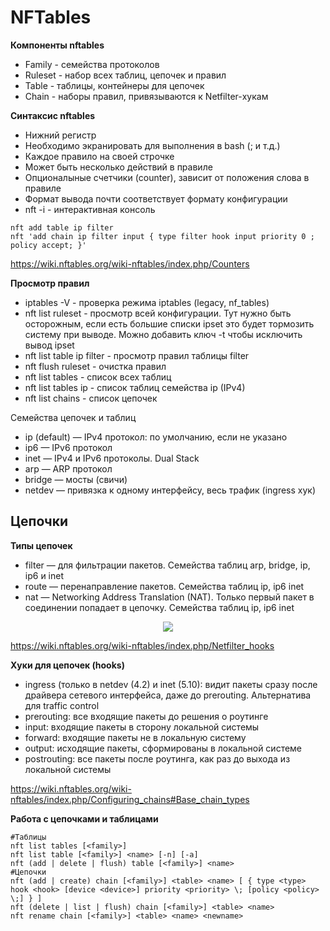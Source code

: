 # NFTables

__Компоненты nftables__
- Family - семейства протоколов
- Ruleset - набор всех таблиц, цепочек и правил
- Table - таблицы, контейнеры для цепочек
- Chain - наборы правил, привязываются к Netfilter-хукам     


__Синтаксис nftables__
- Нижний регистр
- Необходимо экранировать для выполнения в bash (; и т.д.)
- Каждое правило на своей строчке
- Может быть несколько действий в правиле
- Опционалыные счетчики (counter), зависит от положения слова в правиле
- Формат вывода почти соответствует формату конфигурации
- nft -i - интерактивная консоль   
```
nft add table ip filter
nft 'add chain ip filter input { type filter hook input priority 0 ; policy accept; }'
```
https://wiki.nftables.org/wiki-nftables/index.php/Counters     


__Просмотр правил__
- iptables -V - проверка режима iptables (legacy, nf_tables)
- nft list ruleset - просмотр всей конфигурации. Тут нужно быть осторожным, если есть большие списки ipset это будет тормозить систему при выводе. Можно добавить ключ -t чтобы исключить вывод ipset
- nft list table ip filter - просмотр правил таблицы filter
- nft flush ruleset - очистка правил
- nft list tables - список всех таблиц
- nft list tables ip - список таблиц семейства ip (IPv4)
- nft list chains - список цепочек


Семейства цепочек и таблиц
- ip (default) — IPv4 протокол: по умолчанию, если не указано
- ip6 — IPv6 протокол
- inet — IPv4 и IPv6 протоколы. Dual Stack
- arp — ARP протокол
- bridge — мосты (свичи)
- netdev — привязка к одному интерфейсу, весь трафик (ingress хук)
 
## Цепочки
__Типы цепочек__
- filter — для фильтрации пакетов. Семейства таблиц arp, bridge, ip, ip6 и inet
- route — перенаправление пакетов. Семейства таблиц ip, ip6 inet
- nat — Networking Address Translation (NAT). Только первый пакет в соединении попадает в цепочку. Семейства таблиц ip, ip6 inet

<p align="center">
<image src="https://github.com/LLlMEJIb87/LINUX/blob/main/%D0%A1%D0%B5%D1%82%D1%8C/picture/NFT_hook.PNG">
</p>   

https://wiki.nftables.org/wiki-nftables/index.php/Netfilter_hooks    

__Хуки для цепочек (hooks)__
- ingress (только в netdev (4.2) и inet (5.10): видит пакеты сразу после драйвера сетевого интерфейса, даже до prerouting. Альтернатива для traffic control
- prerouting: все входящие пакеты до решения о роутинге
- input: входящие пакеты в сторону локальной системы
- forward: входящие пакеты не в локальную систему
- output: исходящие пакеты, сформированы в локальной системе
- postrouting: все пакеты после роутинга, как раз до выхода из локальной системы

https://wiki.nftables.org/wiki-nftables/index.php/Configuring_chains#Base_chain_types   


__Работа с цепочками и таблицами__
```
#Таблицы    
nft list tables [<family>]     
nft list table [<family>] <name> [-n] [-a]    
nft (add | delete | flush) table [<family>] <name>    
#Цепочки    
nft (add | create) chain [<family>] <table> <name> [ { type <type> hook <hook> [device <device>] priority <priority> \; [policy <policy> \;] } ]     
nft (delete | list | flush) chain [<family>] <table> <name>     
nft rename chain [<family>] <table> <name> <newname>     
```
